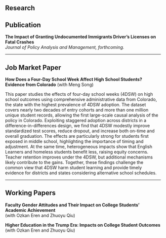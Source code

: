 
## Research 


## Publication
**The Impact of Granting Undocumented Immigrants Driver’s Licenses on Fatal Crashes**  
*Journal of Policy Analysis and Management, forthcoming.*

---

## Job Market Paper
**How Does a Four-Day School Week Affect High School Students? Evidence from Colorado** (with Meng Song)  

This paper studies the effects of four-day school weeks (4DSW) on high school outcomes using comprehensive administrative data from Colorado, the state with the highest prevalence of 4DSW adoption. The dataset covers nearly two decades of entry cohorts and more than one million unique student records, allowing the first large-scale causal analysis of the policy in Colorado. Exploiting staggered adoption across districts in a difference-in-differences design, we find that 4DSW modestly improve standardized test scores, reduce dropout, and increase both on-time and overall graduation. The effects are particularly strong for students first exposed in middle school, highlighting the importance of timing and adjustment. At the same time, heterogeneous impacts show that English Learners and homeless students benefit less, raising equity concerns. Teacher retention improves under the 4DSW, but additional mechanisms likely contribute to the gains. Together, these findings challenge the common view that 4DSW harm student learning and provide timely evidence for districts and states considering alternative school schedules.

---

## Working Papers
**Faculty Gender Attitudes and Their Impact on College Students’ Academic Achievement**  
(with Ozkan Eren and Zhuoyu Qiu)

**Higher Education in the Trump Era: Impacts on College Student Outcomes**  
(with Ozkan Eren and Zhuoyu Qiu)
